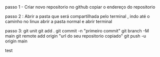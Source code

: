 passo 1 - Criar novo repositorio no github
          copiar o endereço do repositorio

passo 2 : Abrir a pasta que será compartilhada pelo terminal , indo até o caminho
          no linux abrir a pasta normal e abrir terminal

passo 3: git unit
         git add .
         git commit -n "primeiro commit"
         git branch -M main
         git remote add origin "url do seu repositorio copiado"
         git push -u origin main

test



